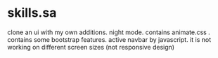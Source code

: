 # skills.sa
clone an ui with my own additions.
night mode.
contains animate.css .
contains some bootstrap features.
active navbar by javascript.
it is not working on different screen sizes (not responsive design)
